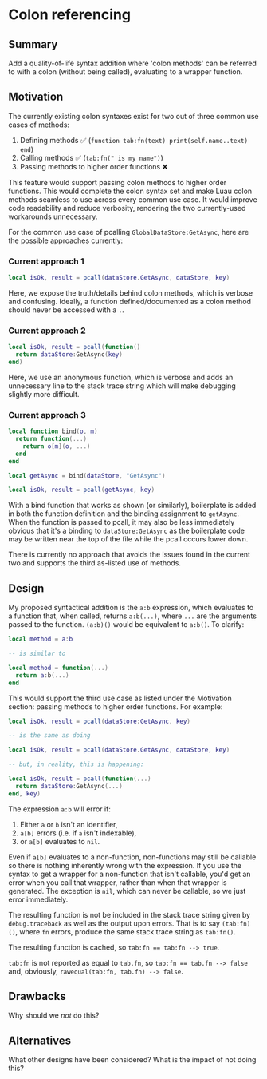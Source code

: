 # Colon referencing

## Summary

Add a quality-of-life syntax addition where 'colon methods' can be referred to with a colon (without being called), evaluating to a wrapper function.

## Motivation

The currently existing colon syntaxes exist for two out of three common use cases of methods:

1. Defining methods ✅ (`function tab:fn(text) print(self.name..text) end`)
2. Calling methods ✅ (`tab:fn(" is my name")`)
3. Passing methods to higher order functions ❌

This feature would support passing colon methods to higher order functions. This would complete the colon syntax set and make Luau colon methods seamless to use across every common use case. It would improve code readability and reduce verbosity, rendering the two currently-used workarounds unnecessary.

For the common use case of pcalling `GlobalDataStore:GetAsync`, here are the possible approaches currently:

### Current approach 1

```lua
local isOk, result = pcall(dataStore.GetAsync, dataStore, key)
```

Here, we expose the truth/details behind colon methods, which is verbose and confusing. Ideally, a function defined/documented as a colon method should never be accessed with a `.`.

### Current approach 2

```lua
local isOk, result = pcall(function()
  return dataStore:GetAsync(key)
end)
```

Here, we use an anonymous function, which is verbose and adds an unnecessary line to the stack trace string which will make debugging slightly more difficult.

### Current approach 3

```lua
local function bind(o, m)
  return function(...)
    return o[m](o, ...)
  end
end

local getAsync = bind(dataStore, "GetAsync")

local isOk, result = pcall(getAsync, key)
```

With a bind function that works as shown (or similarly), boilerplate is added in both the function definition and the binding assignment to `getAsync`. When the function is passed to pcall, it may also be less immediately obvious that it's a binding to `dataStore:GetAsync` as the boilerplate code may be written near the top of the file while the pcall occurs lower down.

There is currently no approach that avoids the issues found in the current two and supports the third as-listed use of methods.

## Design

My proposed syntactical addition is the `a:b` expression, which evaluates to a function that, when called, returns `a:b(...)`, where `...` are the arguments passed to the function. `(a:b)()` would be equivalent to `a:b()`. To clarify:

```lua
local method = a:b

-- is similar to

local method = function(...)
  return a:b(...)
end
```

This would support the third use case as listed under the Motivation section: passing methods to higher order functions. For example:

```lua
local isOk, result = pcall(dataStore:GetAsync, key)

-- is the same as doing

local isOk, result = pcall(dataStore.GetAsync, dataStore, key)

-- but, in reality, this is happening:

local isOk, result = pcall(function(...)
  return dataStore:GetAsync(...)
end, key)
```

The expression `a:b` will error if:

1. Either `a` or `b` isn't an identifier,
2. `a[b]` errors (i.e. if `a` isn't indexable),
3. or `a[b]` evaluates to `nil`.

Even if `a[b]` evaluates to a non-function, non-functions may still be callable so there is nothing inherently wrong with the expression. If you use the syntax to get a wrapper for a non-function that isn't callable, you'd get an error when you call that wrapper, rather than when that wrapper is generated. The exception is `nil`, which can never be callable, so we just error immediately.

The resulting function is not be included in the stack trace string given by `debug.traceback` as well as the output upon errors. That is to say `(tab:fn)()`, where `fn` errors, produce the same stack trace string as `tab:fn()`.

The resulting function is cached, so `tab:fn == tab:fn --> true`.

`tab:fn` is not reported as equal to `tab.fn`, so `tab:fn == tab.fn --> false` and, obviously, `rawequal(tab:fn, tab.fn) --> false`.

## Drawbacks

Why should we *not* do this?

## Alternatives

What other designs have been considered? What is the impact of not doing this?
